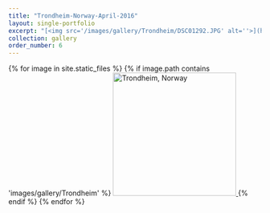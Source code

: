 ```yaml
---
title: "Trondheim-Norway-April-2016"
layout: single-portfolio
excerpt: "[<img src='/images/gallery/Trondheim/DSC01292.JPG' alt=''>](https://nt-hung.github.io/gallery/Trondheim)"
collection: gallery
order_number: 6
---
```

<p float="left">   
{% for image in site.static_files %}
{% if image.path contains 'images/gallery/Trondheim' %}
<a href='{{ site.baseurl }}{{ image.path }}'>
    <img 
        src='{{ site.baseurl }}{{ image.path }}'
        alt="Trondheim, Norway" width="245" title="Trondheim, Norway"
    >
</a>
{% endif %}
{% endfor %}
</p>
<!-- [Poster](/files/pdf/research/PolMeth 2019 Poster.pdf){: .btn--research} -->

